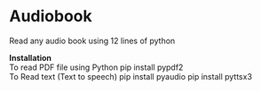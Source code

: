 # Audiobook
Read any audio book using 12 lines of python

<b>Installation</b><br/>
To read PDF file using Python pip install pypdf2 <br/>
To Read text (Text to speech) pip install pyaudio pip install pyttsx3
